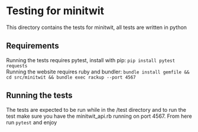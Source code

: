 # Testing for minitwit
This directory contains the tests for minitwit, all tests are written in python

## Requirements
Running the tests requires pytest, install with pip: `pip install pytest requests` <br>
Running the website requires ruby and bundler: `bundle install gemfile && cd src/minitwit && bundle exec rackup --port 4567`


## Running the tests
The tests are expected to be run while in the /test directory and to run the test make sure you have the minitwit_api.rb running on port 4567.
From here run `pytest` and enjoy

